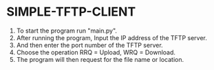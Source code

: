 # SIMPLE-TFTP-CLIENT

1. To start the program run "main.py".
2. After running the program, Input the IP address of the TFTP server.
3. And then enter the port number of the TFTP server.
4. Choose the operation RRQ = Upload, WRQ = Download.
6. The program will then request for the file name or location.
